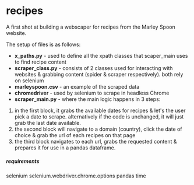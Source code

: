 # recipes
A first shot at building a webscaper for recipes from the Marley Spoon website. 

The setup of files is as follows:

- **x_paths.py** - used to define all the xpath classes that scaper_main uses to find recipe content
- **scraper_class.py** - consists of 2 classes used for interacting with websites & grabbing content (spider & scraper respectively). both rely on selenium
- **marleyspoon.csv** - an example of the scraped data
- **chromedriver** - used by selenium to scrape in headless Chrome
- **scraper_main.py** - where the main logic happens in 3 steps:
1. in the first block, it grabs the available dates for recipes & let's the user pick a date to scrape. alternatively if the code is unchanged, it will just grab the last date available.
2. the second block will navigate to a domain (country), click the date of choice & grab the url of each recipes on that page
3. the third block navigates to each url, grabs the requested content & prepares it for use in a pandas dataframe.


##### requirements
selenium
selenium.webdriver.chrome.options
pandas
time
